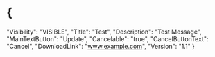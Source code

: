 # {
  "Visibility": "VISIBLE",
  "Title": "Test",
  "Description": "Test Message",
  "MainTextButton": "Update",
  "Cancelable": "true",
  "CancelButtonText": "Cancel",
  "DownloadLink": "www.example.com",
  "Version": "1.1"
}
